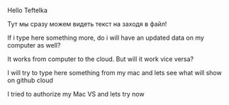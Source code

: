 Hello Teftelka

Тут мы сразу можем видеть текст на заходя в файл!

If i type here something more, do i will have an updated data on my computer as well?

It works from computer to the cloud. But will it work vice versa?

I will try to type here something from my mac and lets see what will show on github cloud

I tried to authorize my Mac VS  and lets try now
